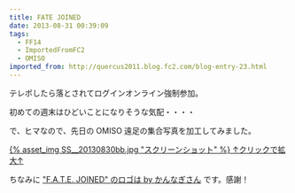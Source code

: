 ```yaml
---
title: FATE JOINED
date: 2013-08-31 00:39:09
tags:
  - FF14
  - ImportedFromFC2
  - OMISO
imported_from: http://quercus2011.blog.fc2.com/blog-entry-23.html
---
```

テレポしたら落とされてログインオンライン強制参加。

初めての週末はひどいことになりそうな気配・・・・



で、ヒマなので、先日の OMISO 遠足の集合写真を加工してみました。

<a href="{% asset_path SS__20130830ba.jpg %}">
{% asset_img SS__20130830bb.jpg "スクリーンショット" %}
<span class="caption">↑クリックで拡大↑</span>
</a>


ちなみに <a href="https://twitter.com/kmng_shtdm/status/372664615290691584">"F.A.T.E. JOINED" のロゴは by かんなぎさん</a> です。感謝！
